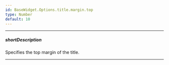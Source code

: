 ```yaml
---
id: BaseWidget.Options.title.margin.top
type: Number
default: 10
---
```

---
##### shortDescription
Specifies the top margin of the title.

---

